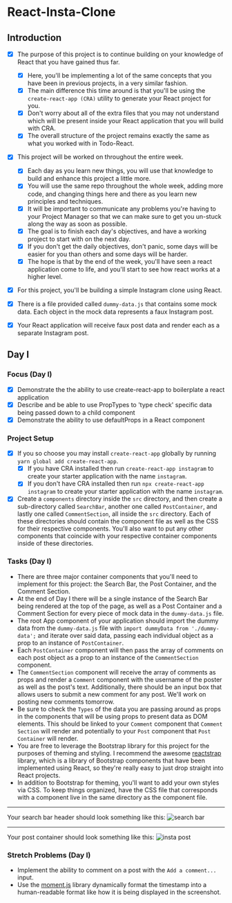 # React-Insta-Clone

## Introduction

- [x] The purpose of this project is to continue building on your knowledge of React that you have gained thus far.

  - [x] Here, you'll be implementing a lot of the same concepts that you have been in previous projects, in a very similar fashion.
  - [x] The main difference this time around is that you'll be using the `create-react-app (CRA)` utility to generate your React project for you.
  - [x] Don't worry about all of the extra files that you may not understand which will be present inside your React application that you will build with CRA.
  - [x] The overall structure of the project remains exactly the same as what you worked with in Todo-React.

- [x] This project will be worked on throughout the entire week.

  - [x] Each day as you learn new things, you will use that knowledge to build and enhance this project a little more.
  - [x] You will use the same repo throughout the whole week, adding more code, and changing things here and there as you learn new principles and techniques.
  - [x] It will be important to communicate any problems you're having to your Project Manager so that we can make sure to get you un-stuck along the way as soon as possible.
  - [x] The goal is to finish each day's objectives, and have a working project to start with on the next day.
  - [x] If you don't get the daily objectives, don't panic, some days will be easier for you than others and some days will be harder.
  - [x] The hope is that by the end of the week, you'll have seen a react application come to life, and you'll start to see how react works at a higher level.

- [x] For this project, you'll be building a simple Instagram clone using React.
- [x] There is a file provided called `dummy-data.js` that contains some mock data. Each object in the mock data represents a faux Instagram post.
- [x] Your React application will receive faux post data and render each as a separate Instagram post.

## Day I

### Focus (Day I)

- [x] Demonstrate the the ability to use create-react-app to boilerplate a react application
- [x] Describe and be able to use PropTypes to 'type check' specific data being passed down to a child component
- [x] Demonstrate the ability to use defaultProps in a React component

### Project Setup

- [x] If you so choose you may install `create-react-app` globally by running `yarn global add create-react-app`.
  - [x] If you have CRA installed then run `create-react-app instagram` to create your starter application with the name `instagram`.
  - [x] If you don't have CRA installed then run `npx create-react-app instagram` to create your starter application with the name `instagram`.
- [x] Create a `components` directory inside the `src` directory, and then create a sub-directory called `SearchBar`, another one called `PostContainer`, and lastly one called `CommentSection`, all inside the `src` directory. Each of these directories should contain the component file as well as the CSS for their respective components. You'll also want to put any other components that coincide with your respective container components inside of these directories.

### Tasks (Day I)

- There are three major container components that you'll need to implement for this project: the Search Bar, the Post Container, and the Comment Section.
- At the end of Day I there will be a single instance of the Search Bar being rendered at the top of the page, as well as a Post Container and a Comment Section for every piece of mock data in the `dummy-data.js` file.
- The root App component of your application should import the dummy data from the `dummy-data.js` file with `import dummyData from './dummy-data';` and iterate over said data, passing each individual object as a prop to an instance of `PostContainer`.
- Each `PostContainer` component will then pass the array of comments on each post object as a prop to an instance of the `CommentSection` component.
- The `CommentSection` component will receive the array of comments as props and render a `Comment` component with the username of the poster as well as the post's text. Additionally, there should be an input box that allows users to submit a new comment for any post. We'll work on posting new comments tomorrow.
- Be sure to check the `Types` of the data you are passing around as props in the components that will be using props to present data as DOM elements. This should be linked to your `Comment` component that `Comment Section` will render and potentially to your `Post` component that `Post Container` will render.
- You are free to leverage the Bootstrap library for this project for the purposes of theming and styling. I recommend the awesome [reactstrap](https://reactstrap.github.io/) library, which is a library of Bootstrap components that have been implemented using React, so they're really easy to just drop straight into React projects.
- In addition to Bootstrap for theming, you'll want to add your own styles via CSS. To keep things organized, have the CSS file that corresponds with a component live in the same directory as the component file.

---

Your search bar header should look something like this:
![search bar](/assets/ig_search_bar.png)

---

Your post container should look something like this:
![insta post](/assets/ig_post.png)

### Stretch Problems (Day I)

- Implement the ability to comment on a post with the `Add a comment...` input.
- Use the [moment.js](https://momentjs.com/) library dynamically format the timestamp into a human-readable format like how it is being displayed in the screenshot.
